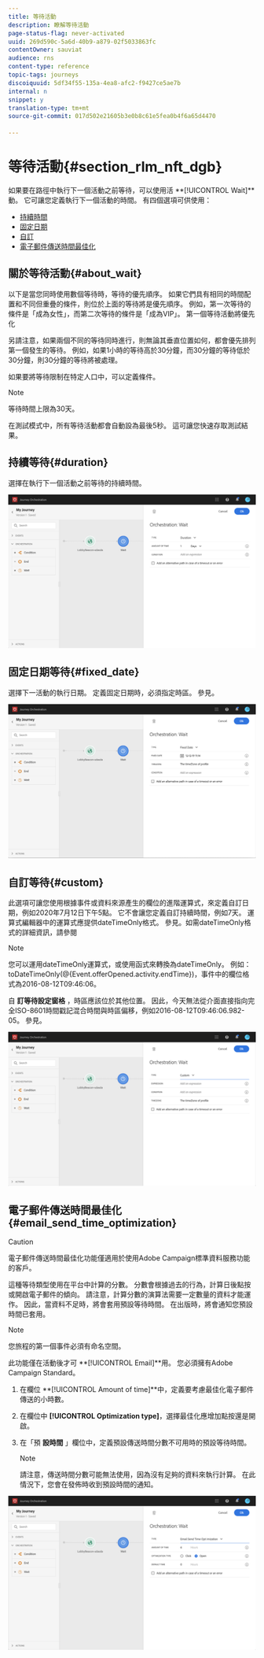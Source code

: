 ```yaml
---
title: 等待活動
description: 瞭解等待活動
page-status-flag: never-activated
uuid: 269d590c-5a6d-40b9-a879-02f5033863fc
contentOwner: sauviat
audience: rns
content-type: reference
topic-tags: journeys
discoiquuid: 5df34f55-135a-4ea8-afc2-f9427ce5ae7b
internal: n
snippet: y
translation-type: tm+mt
source-git-commit: 017d502e21605b3e0b8c61e5fea0b4f6a65d4470

---
```



# 等待活動{#section_rlm_nft_dgb}

如果要在路徑中執行下一個活動之前等待，可以使用活 **[!UICONTROL Wait]**動。 它可讓您定義執行下一個活動的時間。 有四個選項可供使用：

* [持續時間](#duration)
* [固定日期](#fixed_date)
* [自訂](#custom)
* [電子郵件傳送時間最佳化](#email_send_time_optimization)

## 關於等待活動{#about_wait}

以下是當您同時使用數個等待時，等待的優先順序。 如果它們具有相同的時間配置和不同但重疊的條件，則位於上面的等待將是優先順序。 例如，第一次等待的條件是「成為女性」，而第二次等待的條件是「成為VIP」。 第一個等待活動將優先化

另請注意，如果兩個不同的等待同時進行，則無論其垂直位置如何，都會優先排列第一個發生的等待。 例如，如果1小時的等待高於30分鐘，而30分鐘的等待低於30分鐘，則30分鐘的等待將被處理。

如果要將等待限制在特定人口中，可以定義條件。

>[!NOTE]
>
>等待時間上限為30天。
>
>在測試模式中，所有等待活動都會自動設為最後5秒。 這可讓您快速存取測試結果。

## 持續等待{#duration}

選擇在執行下一個活動之前等待的持續時間。

![](../assets/journey55.png)

## 固定日期等待{#fixed_date}

選擇下一活動的執行日期。 定義固定日期時，必須指定時區。 參見[](../building-journeys/timezone-management.md)。

![](../assets/journey56.png)

## 自訂等待{#custom}

此選項可讓您使用根據事件或資料來源產生的欄位的進階運算式，來定義自訂日期，例如2020年7月12日下午5點。 它不會讓您定義自訂持續時間，例如7天。 運算式編輯器中的運算式應提供dateTimeOnly格式。 參見[](../expression/expressionadvanced.md)。如需dateTimeOnly格式的詳細資訊，請參閱 [](../expression/data-types.md)

>[!NOTE]
>
>您可以運用dateTimeOnly運算式，或使用函式來轉換為dateTimeOnly。 例如：toDateTimeOnly(@{Event.offerOpened.activity.endTime})，事件中的欄位格式為2016-08-12T09:46:06。
>
>自 **訂等待設定窗格** ，時區應該位於其他位置。 因此，今天無法從介面直接指向完全ISO-8601時間戳記混合時間與時區偏移，例如2016-08-12T09:46:06.982-05。 參見[](../building-journeys/timezone-management.md)。

![](../assets/journey57.png)

## 電子郵件傳送時間最佳化{#email_send_time_optimization}

>[!CAUTION]
>
>電子郵件傳送時間最佳化功能僅適用於使用Adobe Campaign標準資料服務功能的客戶。

這種等待類型使用在平台中計算的分數。 分數會根據過去的行為，計算日後點按或開啟電子郵件的傾向。 請注意，計算分數的演算法需要一定數量的資料才能運作。 因此，當資料不足時，將會套用預設等待時間。 在出版時，將會通知您預設時間已套用。

>[!NOTE]
>
>您旅程的第一個事件必須有命名空間。
>
>此功能僅在活動後才可 **[!UICONTROL Email]**用。 您必須擁有Adobe Campaign Standard。

1. 在欄位 **[!UICONTROL Amount of time]**中，定義要考慮最佳化電子郵件傳送的小時數。
1. 在欄位中 **[!UICONTROL Optimization type]**，選擇最佳化應增加點按還是開啟。
1. 在「預 **設時間** 」欄位中，定義預設傳送時間分數不可用時的預設等待時間。

   >[!NOTE]
   >
   >請注意，傳送時間分數可能無法使用，因為沒有足夠的資料來執行計算。 在此情況下，您會在發佈時收到預設時間的通知。

![](../assets/journey57bis.png)
